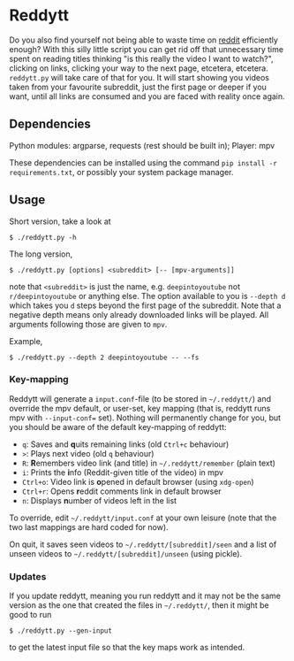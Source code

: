 # Reddytt

Do you also find yourself not being able to waste time on [reddit](https://www.reddit.com) efficiently enough? With this silly little script you can get rid off that unnecessary time spent on reading titles thinking "is this really the video I want to watch?", clicking on links, clicking your way to the next page, etcetera, etcetera. `reddytt.py` will take care of that for you. It will start showing you videos taken from your favourite subreddit, just the first page or deeper if you want, until all links are consumed and you are faced with reality once again.

## Dependencies

Python modules: argparse, requests (rest should be built in); Player: mpv

These dependencies can be installed using the command `pip install -r requirements.txt`, or possibly your system package manager.

## Usage

Short version, take a look at
```
$ ./reddytt.py -h
```

The long version,
```
$ ./reddytt.py [options] <subreddit> [-- [mpv-arguments]]
```
note that `<subreddit>` is just the name, e.g. `deepintoyoutube` not `r/deepintoyoutube` or anything else. The option available to you is `--depth d` which takes you `d` steps beyond the first page of the subreddit. Note that a negative depth means only already downloaded links will be played. All arguments following those are given to `mpv`.

Example,
```
$ ./reddytt.py --depth 2 deepintoyoutube -- --fs
```

### Key-mapping

Reddytt will generate a `input.conf`-file (to be stored in `~/.reddytt/`) and override the mpv default, or user-set, key mapping (that is, reddytt runs mpv with `--input-conf=` set). Nothing will permanently change for you, but you should be aware of the default key-mapping of reddytt:

 * `q`: Saves and **q**uits remaining links (old `Ctrl+c` behaviour)
 * `>`: Plays next video (old `q` behaviour)
 * `R`: **R**emembers video link (and title) in `~/.reddytt/remember` (plain text)
 * `i`: Prints the **i**nfo (Reddit-given title of the video) in mpv
 * `Ctrl+o`: Video link is **o**pened in default browser (using `xdg-open`)
 * `Ctrl+r`: Opens **r**eddit comments link in default browser
 * `n`: Displays **n**umber of videos left in the list

To override, edit `~/.reddytt/input.conf` at your own leisure (note that the two last mappings are hard coded for now).

On quit, it saves seen videos to `~/.reddytt/[subreddit]/seen` and a list of unseen videos to `~/.reddytt/[subreddit]/unseen` (using pickle).

### Updates

If you update reddytt, meaning you run reddytt and it may not be the same version as the one that created the files in `~/.reddytt/`, then it might be good to run
```
$ ./reddytt.py --gen-input
```
to get the latest input file so that the key maps work as intended.
